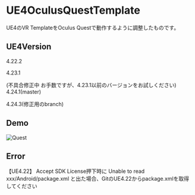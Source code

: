 # UE4OculusQuestTemplate
UE4のVR TemplateをOculus Questで動作するように調整したものです。

## UE4Version
4.22.2

4.23.1

(不具合修正中 お手数ですが、4.23.1以前のバージョンをお試しください)
4.24.1(master)

4.24.3(修正用のbranch)

## Demo
![Quest](https://user-images.githubusercontent.com/8968076/59157831-7ae12080-8aec-11e9-8fd5-ea1dfeb05066.gif)

## Error
【UE4.22】 Accept SDK License押下時に Unable to read xxx/Android/package.xml と出た場合、GitのUE4.22からpackage.xmlを取得してください
